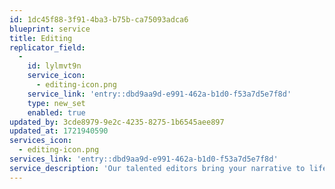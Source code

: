 ```yaml
---
id: 1dc45f88-3f91-4ba3-b75b-ca75093adca6
blueprint: service
title: Editing
replicator_field:
  -
    id: lylmvt9n
    service_icon:
      - editing-icon.png
    service_link: 'entry::dbd9aa9d-e991-462a-b1d0-f53a7d5e7f8d'
    type: new_set
    enabled: true
updated_by: 3cde8979-9e2c-4235-8275-1b6545aee897
updated_at: 1721940590
services_icon:
  - editing-icon.png
services_link: 'entry::dbd9aa9d-e991-462a-b1d0-f53a7d5e7f8d'
service_description: 'Our talented editors bring your narrative to life, meticulously assembling footage to create a compelling and coherent story that aligns with your vision.'
---
```

